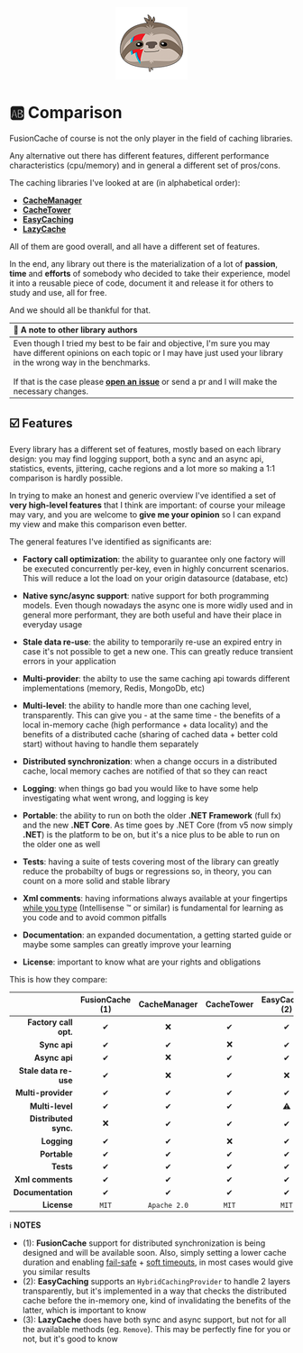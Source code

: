 <div align="center">

![FusionCache logo](logo-128x128.png)

</div>

# :ab: Comparison

FusionCache of course is not the only player in the field of caching libraries.

Any alternative out there has different features, different performance characteristics (cpu/memory) and in general a different set of pros/cons.

The caching libraries I've looked at are (in alphabetical order):

- [**CacheManager**](https://github.com/MichaCo/CacheManager)
- [**CacheTower**](https://github.com/TurnerSoftware/CacheTower)
- [**EasyCaching**](https://github.com/dotnetcore/EasyCaching)
- [**LazyCache**](https://github.com/alastairtree/LazyCache)

All of them are good overall, and all have a different set of features.

In the end, any library out there is the materialization of a lot of **passion**, **time** and **efforts** of somebody who decided to take their experience, model it into a reusable piece of code, document it and release it for others to study and use, all for free.

And we should all be thankful for that.

| :loudspeaker: A note to other library authors |
| :--- |
| Even though I tried my best to be fair and objective, I'm sure you may have different opinions on each topic or I may have just used your library in the wrong way in the benchmarks. <br/> <br/> If that is the case please [**open an issue**](https://github.com/jodydonetti/ZiggyCreatures.FusionCache/issues/new) or send a pr and I will make the necessary changes. |

## :ballot_box_with_check: Features

Every library has a different set of features, mostly based on each library design: you may find logging support, both a sync and an async api, statistics, events, jittering, cache regions and a lot more so making a 1:1 comparison is hardly possible.

In trying to make an honest and generic overview I've identified a set of **very high-level features** that I think are important: of course your mileage may vary, and you are welcome to **give me your opinion** so I can expand my view and make this comparison even better.

The general features I've identified as significants are:

- **Factory call optimization**: the ability to guarantee only one factory will be executed concurrently per-key, even in highly concurrent scenarios. This will reduce a lot the load on your origin datasource (database, etc)

- **Native sync/async support**: native support for both programming models. Even though nowadays the async one is more widly used and in general more performant, they are both useful and have their place in everyday usage

- **Stale data re-use**: the ability to temporarily re-use an expired entry in case it's not possible to get a new one. This can greatly reduce transient errors in your application

- **Multi-provider**: the abilty to use the same caching api towards different implementations (memory, Redis, MongoDb, etc)

- **Multi-level**: the ability to handle more than one caching level, transparently. This can give you - at the same time - the benefits of a local in-memory cache (high performance + data locality) and the benefits of a distributed cache (sharing of cached data + better cold start) without having to handle them separately

- **Distributed synchronization**: when a change occurs in a distributed cache, local memory caches are notified of that so they can react

- **Logging**: when things go bad you would like to have some help investigating what went wrong, and logging is key

- **Portable**: the ability to run on both the older **.NET Framework** (full fx) and the new **.NET Core**. As time goes by .NET Core (from v5 now simply **.NET**) is the platform to be on, but it's a nice plus to be able to run on the older one as well

- **Tests**: having a suite of tests covering most of the library can greatly reduce the probabilty of bugs or regressions so, in theory, you can count on a more solid and stable library

- **Xml comments**: having informations always available at your fingertips [while you type](https://docs.microsoft.com/en-us/dotnet/csharp/codedoc) (Intellisense :tm: or similar) is fundamental for learning as you code and to avoid common pitfalls

- **Documentation**: an expanded documentation, a getting started guide or maybe some samples can greatly improve your learning

- **License**: important to know what are your rights and obligations

This is how they compare:

|                       | FusionCache (1) | CacheManager | CacheTower | EasyCaching (2) | LazyCache (3) |
| ---:                  | :---:       | :---:        | :---:      | :---:           |:---:          |
| **Factory call opt.** | ✔          | ❌           | ✔         | ✔               | ✔            |
| **Sync api**          | ✔          | ✔            | ❌        | ✔               | ✔            |
| **Async api**         | ✔          | ❌           | ✔         | ✔               | ⚠            |
| **Stale data re-use** | ✔          | ❌           | ✔         | ❌              | ❌           |
| **Multi-provider**    | ✔          | ✔            | ✔         | ✔               | ❌           |
| **Multi-level**       | ✔          | ✔            | ✔         | ⚠               | ❌           |
| **Distributed sync.** | ❌         | ✔            | ✔         | ✔               | ❌           |
| **Logging**           | ✔          | ✔            | ❌        | ✔               | ❌           |
| **Portable**          | ✔          | ✔            | ✔         | ✔               | ✔            |
| **Tests**             | ✔          | ✔            | ✔         | ✔               | ✔            |
| **Xml comments**      | ✔          | ✔            | ✔         | ✔               | ❌           |
| **Documentation**     | ✔          | ✔            | ✔         | ✔               | ✔            |
| **License**           | `MIT`       | `Apache 2.0` | `MIT`      | `MIT`           | `MIT`         |

:information_source: **NOTES**
- (1): **FusionCache** support for distributed synchronization is being designed and will be available soon. Also, simply setting a lower cache duration and enabling [fail-safe](FailSafe.md) + [soft timeouts](Timeouts.md), in most cases would give you similar results
- (2): **EasyCaching** supports an `HybridCachingProvider` to handle 2 layers transparently, but it's implemented in a way that checks the distributed cache before the in-memory one, kind of invalidating the benefits of the latter, which is important to know
- (3): **LazyCache** does have both sync and async support, but not for all the available methods (eg. `Remove`). This may be perfectly fine for you or not, but it's good to know

